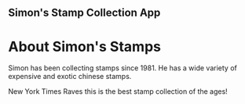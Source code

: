 Simon's Stamp Collection App
---

# About Simon's Stamps

Simon has been collecting stamps since 1981. He has a wide variety of expensive and exotic chinese stamps.

New York Times Raves this is the best stamp collection of the ages!



